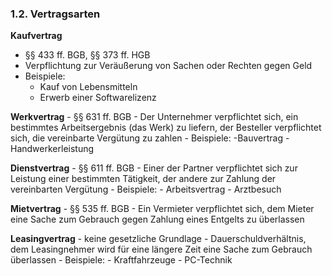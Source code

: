 ### 1.2. Vertragsarten

**Kaufvertrag** <br>
- §§ 433 ff. BGB, §§ 373 ff. HGB
- Verpflichtung zur Veräußerung von Sachen oder Rechten gegen Geld
- Beispiele:
	- Kauf von Lebensmitteln
	- Erwerb einer Softwarelizenz

**Werkvertrag**
	- §§ 631 ff. BGB
	- Der Unternehmer verpflichtet sich, ein bestimmtes Arbeitsergebnis (das Werk) zu liefern, der Besteller verpflichtet sich, die vereinbarte Vergütung zu zahlen
	- Beispiele:
		-Bauvertrag
		- Handwerkerleistung

**Dienstvertrag**
	- §§ 611 ff. BGB
	- Einer der Partner verpflichtet sich zur Leistung einer bestimmten Tätigkeit, der andere zur Zahlung der vereinbarten Vergütung
	- Beispiele:
		- Arbeitsvertrag
		- Arztbesuch

**Mietvertrag**
	- §§ 535 ff. BGB
	- Ein Vermieter verpflichtet sich, dem Mieter eine Sache zum Gebrauch gegen Zahlung eines Entgelts zu überlassen

**Leasingvertrag**
	- keine gesetzliche Grundlage
	- Dauerschuldverhältnis, dem Leasingnehmer wird für eine längere Zeit eine Sache zum Gebrauch überlassen
	- Beispiele:
		- Kraftfahrzeuge
		- PC-Technik
